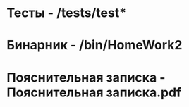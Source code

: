 # Тесты - /tests/test*
# Бинарник - /bin/HomeWork2
# Пояснительная записка - Пояснительная записка.pdf
